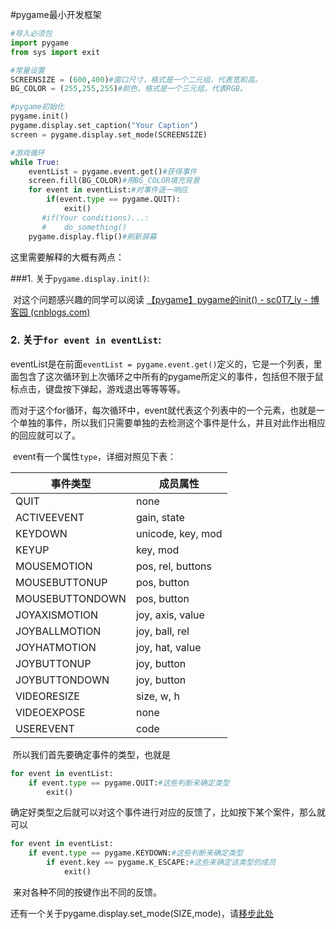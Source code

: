 #pygame最小开发框架


```python
#导入必须包
import pygame
from sys import exit

#常量设置
SCREENSIZE = (600,400)#窗口尺寸，格式是一个二元组，代表宽和高。
BG_COLOR = (255,255,255)#颜色，格式是一个三元组，代表RGB。

#pygame初始化
pygame.init()
pygame.display.set_caption("Your Caption")
screen = pygame.display.set_mode(SCREENSIZE)

#游戏循环
while True:
    eventList = pygame.event.get()#获得事件
    screen.fill(BG_COLOR)#用BG_COLOR填充背景
    for event in eventList:#对事件逐一响应
        if(event.type == pygame.QUIT):
            exit()
       #if(Your conditions)...:
       #    do_something()
    pygame.display.flip()#刷新屏幕
```

这里需要解释的大概有两点：

###1. 关于`pygame.display.init()`:

​	对这个问题感兴趣的同学可以阅读 [【pygame】pygame的init() - sc0T7_ly - 博客园 (cnblogs.com)](https://www.cnblogs.com/scott-lv/p/9280154.html)

### 2. 关于`for event in eventList`:

​	eventList是在前面`eventList = pygame.event.get()`定义的，它是一个列表，里面包含了这次循环到上次循环之中所有的pygame所定义的事件，包括但不限于鼠标点击，键盘按下弹起，游戏退出等等等等。

​	而对于这个for循环，每次循环中，event就代表这个列表中的一个元素，也就是一个单独的事件，所以我们只需要单独的去检测这个事件是什么，并且对此作出相应的回应就可以了。

​	event有一个属性`type`，详细对照见下表：


|事件类型|成员属性|
|----|----|
|QUIT|none|
|ACTIVEEVENT|gain, state|
|KEYDOWN|unicode, key, mod|
|KEYUP|key, mod|
|MOUSEMOTION|pos, rel, buttons|
|MOUSEBUTTONUP|pos, button|
|MOUSEBUTTONDOWN|pos, button|
|JOYAXISMOTION|joy, axis, value|
|JOYBALLMOTION|joy, ball, rel|
|JOYHATMOTION|joy, hat, value|
|JOYBUTTONUP|joy, button|
|JOYBUTTONDOWN|joy, button|
|VIDEORESIZE|size, w, h|
|VIDEOEXPOSE|none|
|USEREVENT|code|

​	所以我们首先要确定事件的类型，也就是

```python
for event in eventList:
    if event.type == pygame.QUIT:#这些判断来确定类型
        exit()
```

​	确定好类型之后就可以对这个事件进行对应的反馈了，比如按下某个案件，那么就可以

```python
for event in eventList:
    if event.type == pygame.KEYDOWN:#这些判断来确定类型
        if event.key == pygame.K_ESCAPE:#这些来确定该类型的成员
            exit()
```

​	来对各种不同的按键作出不同的反馈。

还有一个关于pygame.display.set_mode(SIZE,mode)，请[移步此处](./pygame窗口.html)

